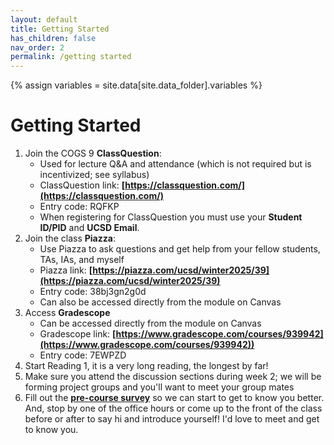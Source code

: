 ```yaml
---
layout: default
title: Getting Started
has_children: false
nav_order: 2
permalink: /getting started
---
```


{% assign variables = site.data[site.data_folder].variables %}
# Getting Started

1. Join the COGS 9 **ClassQuestion**: 
   - Used for lecture Q&A and attendance (which is not required but is incentivized; see syllabus)
   - ClassQuestion link: **[https://classquestion.com/](https://classquestion.com/)**
   - Entry code: RQFKP
   -  When registering for ClassQuestion you must use your **Student ID/PID** and **UCSD Email**.
2. Join the class **Piazza**:
   - Use Piazza to ask questions and get help from your fellow students, TAs, IAs, and myself
   - Piazza link:  **[https://piazza.com/ucsd/winter2025/39](https://piazza.com/ucsd/winter2025/39)** 
   - Entry code:  38bj3gn2g0d
   - Can also be accessed directly from the module on Canvas
3. Access **Gradescope**
   -  Can be accessed directly from the module on Canvas
   - Gradescope link:  **[https://www.gradescope.com/courses/939942](https://www.gradescope.com/courses/939942))** 
   - Entry code:  7EWPZD
4. Start Reading 1, it is a very long reading, the longest by far!
5. Make sure you attend the discussion sections during week 2; we will be forming project groups and you'll want to meet your group mates
6. Fill out the **[pre-course survey](https://docs.google.com/forms/d/e/1FAIpQLSeN5poaTSAGeuR1TYZslAFoF3QN1TsPqCF3KcFUHH72apn3tA/viewform)** so we can start to get to know you better. And, stop by one of the office hours or come up to the front of the class before or after to say hi and introduce yourself! I'd love to meet and get to know you.
